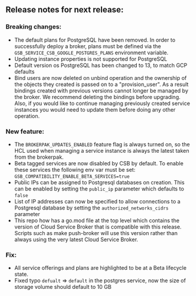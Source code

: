 ## Release notes for next release:

### Breaking changes:
- The default plans for PostgreSQL have been removed. In order to successfully deploy a broker, plans must be defined via the `GSB_SERVICE_CSB_GOOGLE_POSTGRES_PLANS` environment variable.
- Updating instance properties is not supported for PostgreSQL
- Default version os PostgreSQL has been changed to 13, to match GCP defaults
- Bind users are now deleted on unbind operation and the ownership of the objects they created is passed on to a "provision_user". As a result bindings created with previous versions cannot longer be managed by the broker. We recommend deleting the bindings before upgrading. Also, if you would like to continue managing previously created service instances you would need to update them before doing any other operation. 

### New feature:
- The `BROKERPAK_UPDATES_ENABLED` feature flag is always turned on, so the HCL used when managing a service instance is always the latest taken from the brokerpak.
- Beta tagged services are now disabled by CSB by default. To enable these services the following env var must be set: `GSB_COMPATIBILITY_ENABLE_BETA_SERVICES=true`
- Public IPs can be assigned to Postgresql databases on creation. This can be enabled by setting the `public_ip` parameter which defaults to `false`
- List of IP addresses can now be specified to allow connections to a Postgresql database by setting the `authorized_networks_cidrs` parameter
- This repo how has a go.mod file at the top level which contains the version of Cloud Service Broker that is compatible with this release.
Scripts such as make push-broker will use this version rather than always using the very latest Cloud Service Broker.

### Fix:
- All service offerings and plans are highlighted to be at a Beta lifecycle state.
- Fixed typo `defualt` => `default` in the postgres service, now the size of storage volume should default to 10 GB
